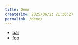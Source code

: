 ```yaml
---
title: Demo
createTime: 2025/06/22 21:36:27
permalink: /demo/
---
```


- [bar](./bar.md)
- [foo](./foo.md)
